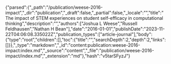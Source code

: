 {"parsed":{"_path":"/publication/weese-2016-impact","_dir":"publication","_draft":false,"_partial":false,"_locale":"","title":"The impact of STEM experiences on student self-efficacy in computational thinking","description":"","authors":["Joshua L Weese","Russell Feldhausen","Nathan H Bean"],"date":"2016-01-01","publishDate":"2023-11-22T04:06:08.335022Z","publication_types":["article-journal"],"body":{"type":"root","children":[],"toc":{"title":"","searchDepth":2,"depth":2,"links":[]}},"_type":"markdown","_id":"content:publication:weese-2016-impact:index.md","_source":"content","_file":"publication/weese-2016-impact/index.md","_extension":"md"},"hash":"v5tarSFyzJ"}